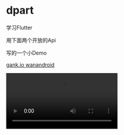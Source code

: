 # dpart

学习Flutter

用下面两个开放的Api

写的一个小Demo

[gank.io ](https://gank.io/)
[wanandroid  ](https://wanandroid.com/)

![录屏](https://github.com/Daemon1993/Part/blob/master/ddd/record_ddd.mp4)

